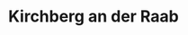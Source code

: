 ---
title: Kirchberg an der Raab
url: /kirchberg-an-der-raab/
latitude: 47.004
longitude: 15.762
---